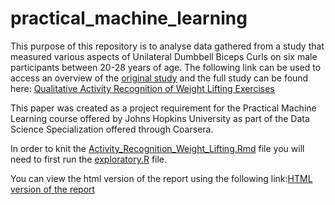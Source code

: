 # practical_machine_learning

This purpose of this repository is to analyse data gathered from a study that measured various aspects of Unilateral Dumbbell Biceps Curls on six male participants between 20-28 years of age.  The following link can be used to access an overview of the [original study](http://groupware.les.inf.puc-rio.br/har) and the full study can be found here: [Qualitative Activity Recognition of Weight Lifting Exercises](http://groupware.les.inf.puc-rio.br/work.jsf?p1=11201)

This paper was created as a project requirement for the Practical Machine Learning course offered by Johns Hopkins University as part of the Data Science Specialization offered through Coarsera.

In order to knit the [Activity_Recognition_Weight_Lifting.Rmd](Activity_Recognition_Weight_Lifting.Rmd) file you will need to first run the [exploratory.R](exploratory.R) file.

You can view the html version of the report using the following link:[HTML version of the report](http://tghuntcoursera.github.io/practical_machine_learning)
